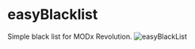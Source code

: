 # easyBlacklist
Simple black list for MODx Revolution.
![easyBlackList](https://modzone.ru/assets/images/articles/120/img3.png)
